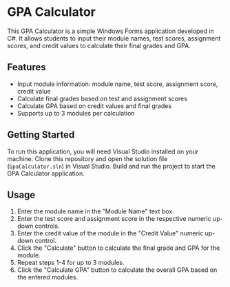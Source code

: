 # GPA Calculator

This GPA Calculator is a simple Windows Forms application developed in C#. It allows students to input their module names, test scores, assignment scores, and credit values to calculate their final grades and GPA.

## Features

- Input module information: module name, test score, assignment score, credit value
- Calculate final grades based on test and assignment scores
- Calculate GPA based on credit values and final grades
- Supports up to 3 modules per calculation

## Getting Started

To run this application, you will need Visual Studio installed on your machine. Clone this repository and open the solution file (`GpaCalculator.sln`) in Visual Studio. Build and run the project to start the GPA Calculator application.

## Usage

1. Enter the module name in the "Module Name" text box.
2. Enter the test score and assignment score in the respective numeric up-down controls.
3. Enter the credit value of the module in the "Credit Value" numeric up-down control.
4. Click the "Calculate" button to calculate the final grade and GPA for the module.
5. Repeat steps 1-4 for up to 3 modules.
6. Click the "Calculate GPA" button to calculate the overall GPA based on the entered modules.
